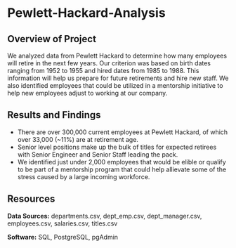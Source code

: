 # Pewlett-Hackard-Analysis

## **Overview of Project**

We analyzed data from Pewlett Hackard to determine how many employees will retire in the next few years. Our criterion was based on birth dates ranging from 1952 to 1955 and hired dates from 1985 to 1988. This information will help us prepare for future retirements and hire new staff. We also identified employees that could be utilized in a mentorship initiative to help new employees adjust to working at our company.

## Results and Findings

- There are over 300,000 current employees at Pewlett Hackard, of which over 33,000 (~11%) are at retirement age.
- Senior level positions make up the bulk of titles for expected retirees with Senior Engineer and Senior Staff leading the pack.
- We identified just under 2,000 employees that would be elible or qualify to be part of a mentorship program that could help allievate some of the stress caused by a large incoming workforce. 
   

## Resources

**Data Sources:** departments.csv, dept_emp.csv, dept_manager.csv, employees.csv, salaries.csv, titles.csv

**Software:** SQL, PostgreSQL, pgAdmin